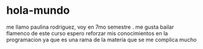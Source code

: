 # hola-mundo
me llamo paulina rodriguez, voy en 7mo semestre .
me gusta bailar flamenco
de este curso espero reforzar mis conocimientos en la programacion ya que es una rama de la materia que se me complica mucho
